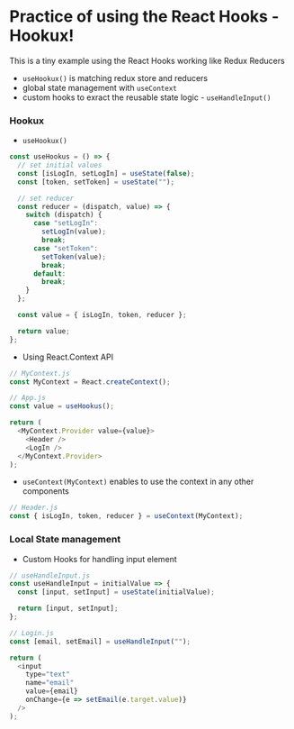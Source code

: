 # Practice of using the React Hooks - Hookux!

This is a tiny example using the React Hooks working like Redux Reducers

- `useHookux()` is matching redux store and reducers
- global state management with `useContext`
- custom hooks to exract the reusable state logic - `useHandleInput()`

### Hookux

- `useHookux()`

```javascript
const useHookus = () => {
  // set initial values
  const [isLogIn, setLogIn] = useState(false);
  const [token, setToken] = useState("");

  // set reducer
  const reducer = (dispatch, value) => {
    switch (dispatch) {
      case "setLogIn":
        setLogIn(value);
        break;
      case "setToken":
        setToken(value);
        break;
      default:
        break;
    }
  };

  const value = { isLogIn, token, reducer };

  return value;
};
```

- Using React.Context API

```javascript
// MyContext.js
const MyContext = React.createContext();

// App.js
const value = useHookus();

return (
  <MyContext.Provider value={value}>
    <Header />
    <LogIn />
  </MyContext.Provider>
);
```

- `useContext(MyContext)` enables to use the context in any other components

```javascript
// Header.js
const { isLogIn, token, reducer } = useContext(MyContext);
```

### Local State management

- Custom Hooks for handling input element

```javascript
// useHandleInput.js
const useHandleInput = initialValue => {
  const [input, setInput] = useState(initialValue);

  return [input, setInput];
};

// Login.js
const [email, setEmail] = useHandleInput("");

return (
  <input
    type="text"
    name="email"
    value={email}
    onChange={e => setEmail(e.target.value)}
  />
);
```
